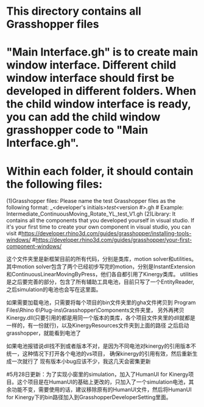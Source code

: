 # This directory contains all Grasshopper files

# "Main Interface.gh" is to create main window interface. Different child window interface should first be developed in different folders. When the child window interface is ready, you can add the child window grasshopper code to "Main Interface.gh".

# Within each folder, it should contain the following files:
(1)Grasshopper files: Please name the test Grasshopper files as the following format: <Motion name>_<developer's initials>_test_<version #>.gh # Example: Intermediate_ContinuousMoving_Rotate_YL_test_V1.gh
(2)Library: It contains all the components that you developed yourself in visual studio. If it's your first time to create your own component in visual studio, you can visit #https://developer.rhino3d.com/guides/grasshopper/installing-tools-windows/
#https://developer.rhino3d.com/guides/grasshopper/your-first-component-windows/


这个文件夹里是新框架目前的所有代码，分别是类库，motion solver和utilities。
其中motion solver包含了两个已经初步写完的motion，分别是InstantExtension和ContinuousLinearMovingByPress，他们各自都引用了Kinergy类库。
utilities是之后要完善的部分，包含了所有辅助工具电池，目前只写了一个EntityReader,之后simulation的电池也会写在这里面。

如果需要加载电池，只需要将每个项目的bin文件夹里的gha文件拷贝到 Program Files\Rhino 6\Plug-ins\Grasshopper\Components文件夹里，
另外再拷贝Kinergy.dll(只要引用的都是用同一个版本的类库，各个项目文件夹里的dll就都是一样的，有一份就行)，以及KinergyResources文件夹到上面的路径
之后启动grasshopper，就能看到电池了

如果电池报错说dll找不到或者版本不对，是因为不同电池对kinergy的引用版本不统一，这种情况下打开各个电池的vs项目，
确保kinergy的引用有效，然后重新生成一次就行了
现有版本小bug应该不少，我这几天会密集更新


#5月28日更新：为了实现小窗里的simulation，加入了HumanUI for Kinergy项目。这个项目是在HumanUI的基础上更改的，只加入了一个simulation电池，其余功能不变，需要使用的话，建议移除原有的HumanUI文件，然后将HumanUI for Kinergy下的bin路径加入到GrasshopperDeveloperSetting里面。